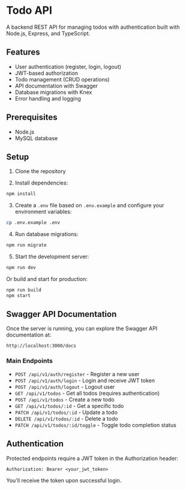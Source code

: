 # Todo API

A backend REST API for managing todos with authentication built with Node.js, Express, and TypeScript.

## Features

- User authentication (register, login, logout)
- JWT-based authorization
- Todo management (CRUD operations)
- API documentation with Swagger
- Database migrations with Knex
- Error handling and logging

## Prerequisites

- Node.js
- MySQL database

## Setup

1. Clone the repository

2. Install dependencies:

```bash
npm install
```

3. Create a `.env` file based on `.env.example` and configure your environment variables:

```bash
cp .env.example .env
```

4. Run database migrations:

```bash
npm run migrate
```

5. Start the development server:

```bash
npm run dev
```

Or build and start for production:

```bash
npm run build
npm start
```

## Swagger API Documentation

Once the server is running, you can explore the Swagger API documentation at:

```
http://localhost:3000/docs
```

### Main Endpoints

- `POST /api/v1/auth/register` - Register a new user
- `POST /api/v1/auth/login` - Login and receive JWT token
- `POST /api/v1/auth/logout` - Logout user
- `GET /api/v1/todos` - Get all todos (requires authentication)
- `POST /api/v1/todos` - Create a new todo
- `GET /api/v1/todos/:id` - Get a specific todo
- `PATCH /api/v1/todos/:id` - Update a todo
- `DELETE /api/v1/todos/:id` - Delete a todo
- `PATCH /api/v1/todos/:id/toggle` - Toggle todo completion status

## Authentication

Protected endpoints require a JWT token in the Authorization header:

```
Authorization: Bearer <your_jwt_token>
```

You'll receive the token upon successful login.

